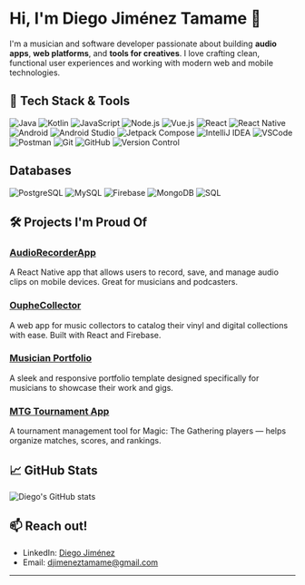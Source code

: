 # Hi, I'm Diego Jiménez Tamame 👋

I'm a musician and software developer passionate about building **audio apps**, **web platforms**, and **tools for creatives**. I love crafting clean, functional user experiences and working with modern web and mobile technologies.

## 🚀 Tech Stack & Tools

![Java](https://img.shields.io/badge/-Java-007396?style=flat&logo=java&logoColor=white)
![Kotlin](https://img.shields.io/badge/-Kotlin-0095D5?style=flat&logo=kotlin&logoColor=white)
![JavaScript](https://img.shields.io/badge/-JavaScript-F7DF1E?style=flat&logo=javascript&logoColor=black)
![Node.js](https://img.shields.io/badge/-Node.js-339933?style=flat&logo=node.js&logoColor=white)
![Vue.js](https://img.shields.io/badge/-Vue.js-4FC08D?style=flat&logo=vue.js&logoColor=white)
![React](https://img.shields.io/badge/-React-61DAFB?style=flat&logo=react&logoColor=black)
![React Native](https://img.shields.io/badge/-React_Native-61DAFB?style=flat&logo=react&logoColor=black)
![Android](https://img.shields.io/badge/-Android-3DDC84?style=flat&logo=android&logoColor=white)
![Android Studio](https://img.shields.io/badge/-Android_Studio-3DDC84?style=flat&logo=android&logoColor=white)
![Jetpack Compose](https://img.shields.io/badge/-Jetpack_Compose-4285F4?style=flat&logo=android&logoColor=white)
![IntelliJ IDEA](https://img.shields.io/badge/-IntelliJ_IDEA-000000?style=flat&logo=intellij-idea&logoColor=white)
![VSCode](https://img.shields.io/badge/-VSCode-007ACC?style=flat&logo=visual-studio-code&logoColor=white)
![Postman](https://img.shields.io/badge/-Postman-FF6C37?style=flat&logo=postman&logoColor=white)
![Git](https://img.shields.io/badge/-Git-F05032?style=flat&logo=git&logoColor=white)
![GitHub](https://img.shields.io/badge/-GitHub-181717?style=flat&logo=github&logoColor=white)
![Version Control](https://img.shields.io/badge/-Version_Control-0052CC?style=flat&logo=git&logoColor=white)

## Databases

![PostgreSQL](https://img.shields.io/badge/-PostgreSQL-336791?style=flat&logo=postgresql&logoColor=white)
![MySQL](https://img.shields.io/badge/-MySQL-4479A1?style=flat&logo=mysql&logoColor=white)
![Firebase](https://img.shields.io/badge/-Firebase-FFCA28?style=flat&logo=firebase&logoColor=black)
![MongoDB](https://img.shields.io/badge/-MongoDB-47A248?style=flat&logo=mongodb&logoColor=white)
![SQL](https://img.shields.io/badge/-SQL-003B57?style=flat&logo=sqlite&logoColor=white)

## 🛠 Projects I'm Proud Of

### [AudioRecorderApp](https://github.com/DiegoJimenezTamame/AudioRecorderApp)  
A React Native app that allows users to record, save, and manage audio clips on mobile devices. Great for musicians and podcasters.

### [OupheCollector](https://github.com/DiegoJimenezTamame/OupheCollector)  
A web app for music collectors to catalog their vinyl and digital collections with ease. Built with React and Firebase.

### [Musician Portfolio](https://github.com/DiegoJimenezTamame/musician-portfolio)  
A sleek and responsive portfolio template designed specifically for musicians to showcase their work and gigs.

### [MTG Tournament App](https://github.com/DiegoJimenezTamame/mtg-tournament-app)  
A tournament management tool for Magic: The Gathering players — helps organize matches, scores, and rankings.

## 📈 GitHub Stats

![Diego's GitHub stats](https://github-readme-stats.vercel.app/api?username=DiegoJimenezTamame&show_icons=true&theme=radical)

## 📫 Reach out!

- LinkedIn: [Diego Jiménez]([https://www.linkedin.com/in/diego-jimenez-tamame](https://www.linkedin.com/in/diego-jim%C3%A9nez-tamame-ma-307aa026/))
- Email: djimeneztamame@gmail.com

---
